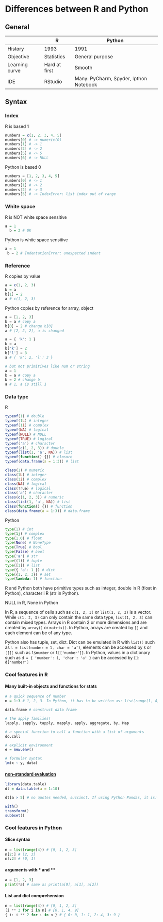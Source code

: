 # Differences between R and Python

## General

| | R | Python |
|---|---|---|
| History | 1993 | 1991 |
| Objective | Statistics | General purpose |
| Learning curve | Hard at first | Smooth |
| IDE | RStudio | Many: PyCharm, Spyder, Ipthon Notebook |


## Syntax



### Index
 
R is based 1
```R
numbers = c(1, 2, 3, 4, 5)
numbers[0] # -> numeric(0)
numbers[1] # -> 1
numbers[2] # -> 2
numbers[5] # -> 5
numbers[6] # -> NULL
```
Python is based 0
```Python
numbers = [1, 2, 3, 4, 5]
numbers[0] # -> 1
numbers[1] # -> 2
numbers[2] # -> 3
numbers[5] # -> IndexError: list index out of range
```

### White space

R is NOT white space sensitive
```R
a = 1
  b = 2 # OK
```

Python is white space sensitive
```Python
a = 1
 b = 2 # IndentationError: unexpected indent
```

### Reference

R copies by value
```R
a = c(1, 2, 3)
b = a
b[1] = 2
a # c(1, 2, 3)
```

Python copies by reference for array, object
```Python
a = [1, 2, 3]
b = a # copy a
b[0] = 2 # change b[0]
a # [2, 2, 2], a is changed

a = { 'k': 1 }
b = a
b['k'] = 2
b['l'] = 3
a # { 'k': 2, 'l': 3 }

# but not primitives like num or string
a = 1
b = a # copy a
b = 2 # change b
a # 1, a is still 1
```

### Data type
R
```R
typeof(1) # double
typeof(1L) # integer
typeof(1i) # complex
typeof(NA) # logical
typeof(NULL) # NULL
typeof(TRUE) # logical
typeof('a') # character
typeof(c(1, 2, 3)) # double
typeof(list(1, 'a', NA)) # list
typeof(function() {}) # closure
typeof(data.frame(a = 1:3)) # list

class(1) # numeric
class(1L) # integer
class(1i) # complex
class(NA) # logical
class(True) # logical
class('a') # character
class(c(1, 2, 3)) # numeric
class(list(1, 'a', NA)) # list
class(function() {}) # function
class(data.frame(a = 1:3)) # data.frame
```
Python
```Python
type(1) # int
type(1j) # complex
type(1.0) # float
type(None) # NoneType
type(True) # bool
type(False) # bool
type('a') # str
type((1)) # tuple
type([1]) # list
type({ 'a': 1 }) # dict
type({1, 2, 3}) # set
type(lambda: 1) # function
```
R and Python both have primitive types such as integer, double in R (float in Python), character i R (str in Python).

NULL in R, None in Python

In R, a sequence of cells such as `c(1, 2, 3)` or `list(1, 2, 3)` is a vector. While `c(1, 2, 3)` can only contain the same data type, `list(1, 2, 3)` can contain mixed types. Arrays in R contain 2 or more dimensions and are created by `array()` or `matrix()`. In Python, arrays are created by `[]` and each element can be of any type.

Python also has tuple, set, dict. Dict can be emulated in R with `list()` such as `l = list(number = 1, char = 'a')`, elements can be accessed by `$` or `[[]]` such as `l$number` or `l[['number']]`. In Python, values in a dictionary such as `d = { 'number': 1, 'char': 'a' }` can be accessed by `[]`: `d['number']`


### Cool features in R

#### Many built-in objects and functions for stats
```R
# a quick sequence of number
n = 1:3 # 1, 2, 3. In Python, it has to be written as: list(range(1, 4))

data.frame # construct data frame

# the apply families!
lapply, sapply, tapply, mapply, apply, aggregate, by, Map

# a special function to call a function with a list of arguments
do.call

# explicit environment
e = new.env()

# formular syntax
lm(x ~ y, data)
```

#### [non-standard evaluation](http://adv-r.had.co.nz/Computing-on-the-language.html#nse)
```R
library(data.table)
dt = data.table(a = 1:10)

dt[a > 5] # no quotes needed, succinct. If using Python Pandas, it is: dt[dt['a'] > 4]

with()
transform()
subbset()
```


### Cool features in Python

#### Slice syntax
```Python
n = list(range(4)) # [0, 1, 2, 3]
n[2:] # [2, 3]
n[:2] # [0, 1]
```

#### arguments with * and **
```Python
a = [1, 2, 3]
print(*a) # same as print(a[0], a[1], a[2])
```

#### List and dict comprehension
```Python
n = list(range(4)) # [0, 1, 2, 3]
[i ** 2 for i in n] # [0, 1, 4, 9]
{ i: i ** 2 for i in n } # { 0: 0, 1: 1, 2: 4, 3: 9 }
```
